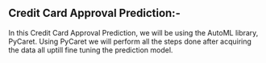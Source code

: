 ## Credit Card Approval Prediction:-

In this Credit Card Approval Prediction, we will be using the AutoML library, PyCaret. Using PyCaret we will perform all the steps done after acquiring the data all uptill fine tuning the prediction model.
